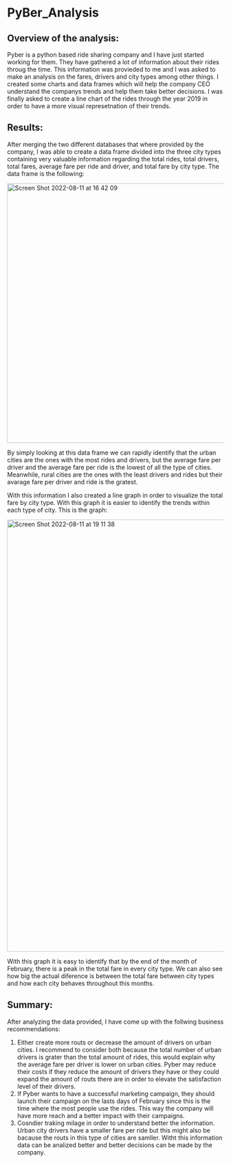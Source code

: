 # PyBer_Analysis

## Overview of the analysis:

Pyber is a python based ride sharing company and I have just started working for them. They have gathered a lot of information about their rides throug the time. This information was provieded to me and I was asked to make an analysis on the fares, drivers and city types among other things. I created some charts and data frames which will help the company CEO understand the companys trends and help them take better decisions. I was finally asked to create a line chart of the rides through the year 2019 in order to have a more visual represetnation of their trends.

## Results:

After merging the two different databases that where provided by the company, I was able to create a data frame divided into the three city types containing very valuable information regarding the total rides, total drivers, total fares, average fare per ride and driver, and total fare by city type. The data frame is the following:

<img width="602" alt="Screen Shot 2022-08-11 at 16 42 09" src="https://user-images.githubusercontent.com/108498940/184247435-5ffc920a-fb8a-49f4-af1c-bb4984791195.png">

By simply looking at this data frame we can rapidly identify that the urban cities are the ones with the most rides and drivers, but the average fare per driver and the average fare per ride is the lowest of all the type of cities. Meanwhile, rural cities are the ones with the least drivers and rides but their avarage fare per driver and ride is the gratest. 

With this information I also created a line graph in order to visualize the total fare by city type. With this graph it is easier to identify the trends within each type of city. This is the graph:

<img width="1002" alt="Screen Shot 2022-08-11 at 19 11 38" src="https://user-images.githubusercontent.com/108498940/184262568-888980a0-9bda-46c1-a5fa-00a72b1ea2fc.png">

With this graph it is easy to identify that by the end of the month of February, there is a peak in the total fare in every city type. We can also see how big the actual diference is between the total fare between city types and how each city behaves throughout this months. 

## Summary:

After analyzing the data provided, I have come up with the follwing business recommendations:

1. Either create more routs or decrease the amount of drivers on urban cities. I recommend to consider both because the total number of urban drivers is grater than the total amount of rides, this would explain why the average fare per driver is lower on urban cities. Pyber may reduce their costs if they reduce the amount of drivers they have or they could expand the amount of routs there are in order to elevate the satisfaction level of their drivers. 
2. If Pyber wants to have a successful marketing campaign, they should launch their campaign on the lasts days of February since this is the time where the most people use the rides. This way the company will have more reach and a better impact with their campaigns. 
3. Cosndier traking milage in order to understand better the information. Urban city drivers have a smaller fare per ride but this might also be bacause the routs in this type of cities are samller. Witht this information data can be analized better and better decisions can be made by the company. 
